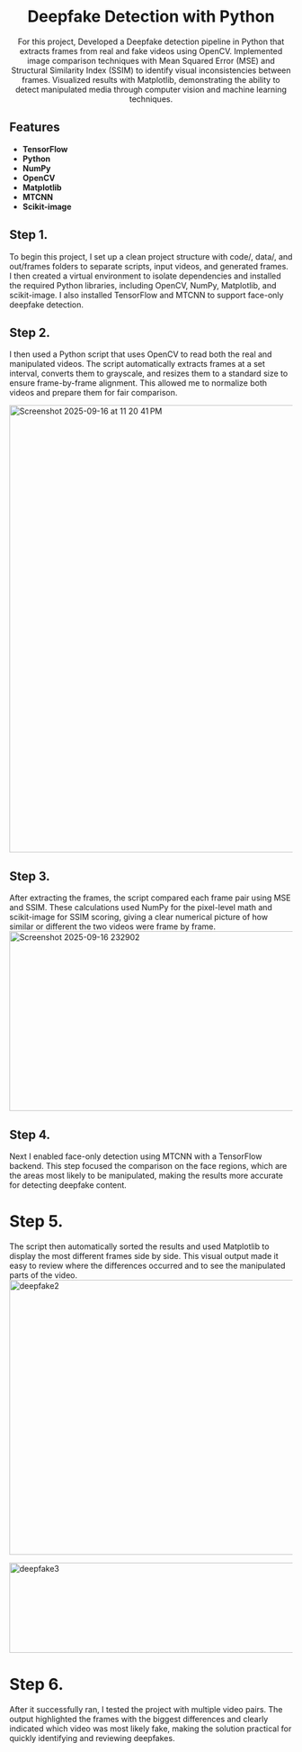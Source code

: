 <p align="center">
  <h1 align="center">Deepfake Detection with Python</h1>
  <p align="center">
    For this project, Developed a Deepfake detection pipeline in Python that extracts frames from real and fake videos using OpenCV. Implemented image comparison techniques with Mean Squared Error (MSE) and Structural Similarity Index (SSIM) to identify visual inconsistencies between frames. Visualized results with Matplotlib, demonstrating the ability to detect manipulated media through computer vision and machine learning techniques.<br />
  </p>
</p>

## Features


- **TensorFlow**
- **Python**
- **NumPy**
- **OpenCV**
- **Matplotlib**
- **MTCNN**
- **Scikit-image**


## Step 1.
To begin this project, I set up a clean project structure with code/, data/, and out/frames folders to separate scripts, input videos, and generated frames. I then created a virtual environment to isolate dependencies and installed the required Python libraries, including OpenCV, NumPy, Matplotlib, and scikit-image. I also installed TensorFlow and MTCNN to support face-only deepfake detection.


## Step 2.
I then used a Python script that uses OpenCV to read both the real and manipulated videos. The script automatically extracts frames at a set interval, converts them to grayscale, and resizes them to a standard size to ensure frame-by-frame alignment. This allowed me to normalize both videos and prepare them for fair comparison.

<img width="1195" height="794" alt="Screenshot 2025-09-16 at 11 20 41 PM" src="https://github.com/user-attachments/assets/a3fe0303-2966-4e77-b613-7d3da1964571" />

## Step 3. 
After extracting the frames, the script compared each frame pair using MSE and SSIM. These calculations used NumPy for the pixel-level math and scikit-image for SSIM scoring, giving a clear numerical picture of how similar or different the two videos were frame by frame.
<img width="1668" height="319" alt="Screenshot 2025-09-16 232902" src="https://github.com/user-attachments/assets/e3324653-c482-4208-ac71-8abd5c06c5da" />


## Step 4.
Next I enabled face-only detection using MTCNN with a TensorFlow backend. This step focused the comparison on the face regions, which are the areas most likely to be manipulated, making the results more accurate for detecting deepfake content.


# Step 5.
The script then automatically sorted the results and used Matplotlib to display the most different frames side by side. This visual output made it easy to review where the differences occurred and to see the manipulated parts of the video.
<img width="845" height="488" alt="deepfake2" src="https://github.com/user-attachments/assets/e08fa890-0bec-445d-9979-fe1fa336b9cb" />

<img width="834" height="160" alt="deepfake3" src="https://github.com/user-attachments/assets/fa6c3fe9-f68e-441f-880e-9bdedf82a343" />


# Step 6.
After it successfully ran, I tested the project with multiple video pairs. The output highlighted the frames with the biggest differences and clearly indicated which video was most likely fake, making the solution practical for quickly identifying and reviewing deepfakes.

